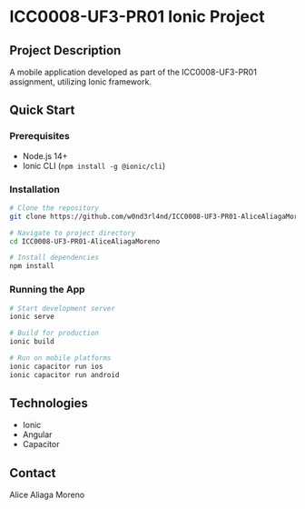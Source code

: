 # ICC0008-UF3-PR01 Ionic Project

## Project Description
A mobile application developed as part of the ICC0008-UF3-PR01 assignment, utilizing Ionic framework.

## Quick Start

### Prerequisites
- Node.js 14+
- Ionic CLI (`npm install -g @ionic/cli`)

### Installation
```bash
# Clone the repository
git clone https://github.com/w0nd3rl4nd/ICC0008-UF3-PR01-AliceAliagaMoreno

# Navigate to project directory
cd ICC0008-UF3-PR01-AliceAliagaMoreno

# Install dependencies
npm install
```

### Running the App
```bash
# Start development server
ionic serve

# Build for production
ionic build

# Run on mobile platforms
ionic capacitor run ios
ionic capacitor run android
```

## Technologies
- Ionic
- Angular
- Capacitor

## Contact
Alice Aliaga Moreno
